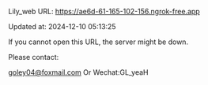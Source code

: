 Lily_web URL: https://ae6d-61-165-102-156.ngrok-free.app

Updated at: 2024-12-10 05:13:25

If you cannot open this URL, the server might be down.

Please contact: 

goley04@foxmail.com Or Wechat:GL_yeaH